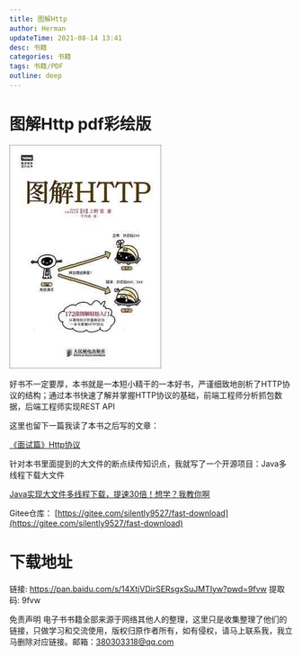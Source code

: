 ```yaml
---
title: 图解Http
author: Herman
updateTime: 2021-08-14 13:41
desc: 书籍
categories: 书籍
tags: 书籍/PDF
outline: deep
---
```


# 图解Http pdf彩绘版

![](https://raw.githubusercontent.com/silently9527/images/main/008i3skNgy1gua8qpb19hj607i0b2dfv02.jpg)

好书不一定要厚，本书就是一本短小精干的一本好书，严谨细致地剖析了HTTP协议的结构；通过本书快速了解并掌握HTTP协议的基础，前端工程师分析抓包数据，后端工程师实现REST API

这里也留下一篇我读了本书之后写的文章：

[《面试篇》Http协议](https://juejin.cn/post/6908501668325769223)

针对本书里面提到的大文件的断点续传知识点，我就写了一个开源项目：Java多线程下载大文件

[Java实现大文件多线程下载，提速30倍！想学？我教你啊](https://juejin.cn/post/6908867438624899079)

Gitee仓库： [https://gitee.com/silently9527/fast-download](https://gitee.com/silently9527/fast-download)





# 下载地址
链接: https://pan.baidu.com/s/14XtjVDirSERsgxSuJMTIyw?pwd=9fvw 提取码: 9fvw


免责声明
电子书书籍全部来源于网络其他人的整理，这里只是收集整理了他们的链接，只做学习和交流使用，版权归原作者所有，如有侵权，请马上联系我，我立马删除对应链接。邮箱：380303318@qq.com

